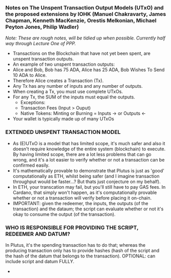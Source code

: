 ### Notes on The Unspent Transaction Output Models (UTxO) and the proposed extensions by IOHK (Manuel Chakravarty, James Chapman, Kenneth MacKenzie, Orestis Melkonian, Michael Peyton Jones, Philip Wadler)

*Note: These are rough notes, will be tidied up when possible. Currently half way through Lecture One of PPP.*

* Transactions on the Blockchain that have not yet been spent, are unspent transaction outputs.
* An example of two unspent transaction outputs:
* Alice and Bob, Bob has 75 ADA, Alice has 25 ADA, Bob Wishes To Send 10 ADA to Alice.
* Therefore Alice creates a Transaction (Tx).
* Any Tx has any number of inputs and any number of outputs.
* When creating a Tx, you must use complete UTxOs.
* For any Tx, the SUM of the inputs must equal the outputs.
	* Exceptions:
	* Transaction Fees (Input > Ouput)
	* Native Tokens: Minting or Burning = Inputs -> or Outputs <-
* Your wallet is typically made up of many UTxOs

### EXTENDED UNSPENT TRANSACTION MODEL

* As (E)UTxO is a model that has limited scope, it's much safer and also it doesn't require knowledge of the entire system (blockchain) to execute. By having limited scope, there are a lot less problems that can go wrong, and it's a lot easier to verify whether or not a transaction can be confirmed easily.
* It's mathematically provable to demonstrate that Plutus is just as 'good' computationally as ETH, whilst being safer (and I imagine transaction throughput would be faster...? But thats just conjecture on my behalf).
* In ETH, your transcation may fail, but you'll still have to pay GAS fees. In Cardano, that simply won't happen, as it's computationally provable whether or not a transaction will verify before placing it on-chain.
* IMPORTANT: given the redeemer, the inputs, the outputs (of the transaction) and the dataum; the script can evaluate whether or not it's okay to consume the output (of the transaction).
 
### WHO IS RESPONSIBLE FOR PROVIDING THE SCRIPT, REDEEMER AND DATUM?
 
 In Plutus, it's the spending transaction has to do that; whereas the producing transaction only has to provide hashes (hash of the script and the hash of the datum that belongs to the transaction). OPTIONAL: can include script and datum FULLY.
 
-

